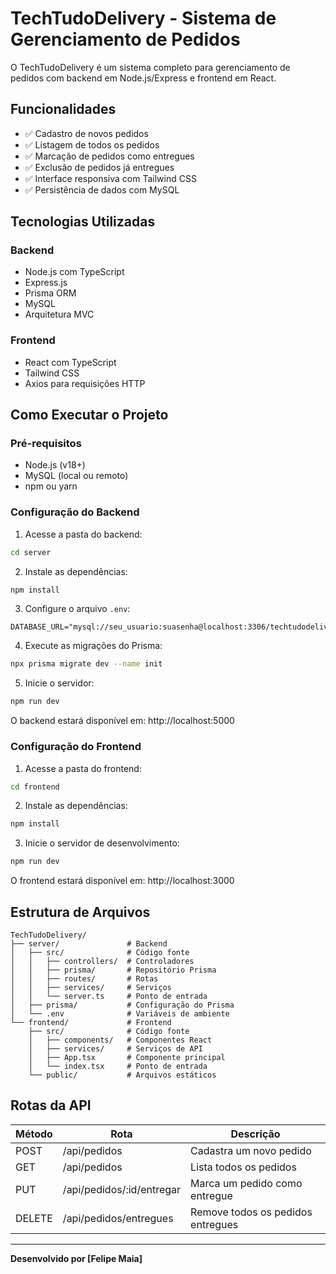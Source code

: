 # TechTudoDelivery - Sistema de Gerenciamento de Pedidos

O TechTudoDelivery é um sistema completo para gerenciamento de pedidos com backend em Node.js/Express e frontend em React.

## Funcionalidades

- ✅ Cadastro de novos pedidos
- ✅ Listagem de todos os pedidos
- ✅ Marcação de pedidos como entregues
- ✅ Exclusão de pedidos já entregues
- ✅ Interface responsiva com Tailwind CSS
- ✅ Persistência de dados com MySQL

## Tecnologias Utilizadas

### Backend
- Node.js com TypeScript
- Express.js
- Prisma ORM
- MySQL
- Arquitetura MVC

### Frontend
- React com TypeScript
- Tailwind CSS
- Axios para requisições HTTP

## Como Executar o Projeto

### Pré-requisitos
- Node.js (v18+)
- MySQL (local ou remoto)
- npm ou yarn

### Configuração do Backend

1. Acesse a pasta do backend:
```bash
cd server
```

2. Instale as dependências:
```bash
npm install
```

3. Configure o arquivo `.env`:
```env
DATABASE_URL="mysql://seu_usuario:suasenha@localhost:3306/techtudodelivery"
```

4. Execute as migrações do Prisma:
```bash
npx prisma migrate dev --name init
```

5. Inicie o servidor:
```bash
npm run dev
```

O backend estará disponível em: http://localhost:5000

### Configuração do Frontend

1. Acesse a pasta do frontend:
```bash
cd frontend
```

2. Instale as dependências:
```bash
npm install
```

3. Inicie o servidor de desenvolvimento:
```bash
npm run dev
```

O frontend estará disponível em: http://localhost:3000

## Estrutura de Arquivos

```
TechTudoDelivery/
├── server/               # Backend
│   ├── src/              # Código fonte
│   │   ├── controllers/  # Controladores
│   │   ├── prisma/       # Repositório Prisma
│   │   ├── routes/       # Rotas
│   │   ├── services/     # Serviços
│   │   └── server.ts     # Ponto de entrada
│   ├── prisma/           # Configuração do Prisma
│   └── .env              # Variáveis de ambiente
└── frontend/             # Frontend
    ├── src/              # Código fonte
    │   ├── components/   # Componentes React
    │   ├── services/     # Serviços de API
    │   ├── App.tsx       # Componente principal
    │   └── index.tsx     # Ponto de entrada
    └── public/           # Arquivos estáticos
```

## Rotas da API

| Método | Rota                     | Descrição                          |
|--------|--------------------------|------------------------------------|
| POST   | /api/pedidos             | Cadastra um novo pedido            |
| GET    | /api/pedidos             | Lista todos os pedidos             |
| PUT    | /api/pedidos/:id/entregar| Marca um pedido como entregue      |
| DELETE | /api/pedidos/entregues   | Remove todos os pedidos entregues  |

---

**Desenvolvido por [Felipe Maia]**
